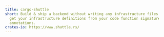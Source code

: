```yaml
---
title: cargo-shuttle
short: Build & ship a backend without writing any infrastructure files. Instead
  get your infrastructure definitions from your code function signatures and
  annotations.
crates-io: https://www.shuttle.rs/
---
```

